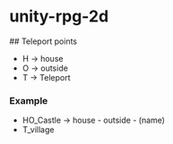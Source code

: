 # unity-rpg-2d

## Teleport points

- H -> house
- O -> outside
- T -> Teleport

### Example
- HO_Castle -> house - outside - (name)
- T_village
